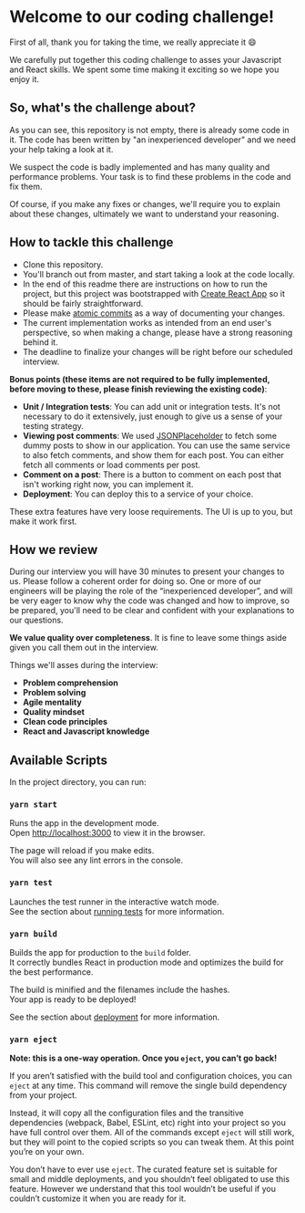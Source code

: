 # Welcome to our coding challenge!

First of all, thank you for taking the time, we really appreciate it :smile:

We carefully put together this coding challenge to asses your Javascript and React skills. We spent some time making it exciting so we hope you enjoy it.

## So, what's the challenge about?

As you can see, this repository is not empty, there is already some code in it. The code has been written by "an inexperienced developer" and we need your help taking a look at it.

We suspect the code is badly implemented and has many quality and performance problems. Your task is to find these problems in the code and fix them.

Of course, if you make any fixes or changes, we'll require you to explain about these changes, ultimately we want to understand your reasoning.

## How to tackle this challenge

* Clone this repository. 
* You'll branch out from master, and start taking a look at the code locally.
* In the end of this readme there are instructions on how to run the project, but this project was bootstrapped with [Create React App](https://github.com/facebook/create-react-app) so it should be fairly straightforward.
* Please make [atomic commits](https://www.codewithjason.com/atomic-commits-testing/#:~:text=%E2%80%9CAtomic%20commit%E2%80%9D%20is%20basically%20a,or%20two%20lines%20of%20code.) as a way of documenting your changes.
* The current implementation works as intended from an end user's perspective, so when making a change, please have a strong reasoning behind it.
* The deadline to finalize your changes will be right before our scheduled interview.

**Bonus points (these items are not required to be fully implemented, before moving to these, please finish reviewing the existing code)**:

* **Unit / Integration tests**:
You can add unit or integration tests. It's not necessary to do it extensively, just enough to give us a sense of your testing strategy.
* **Viewing post comments**:
We used [JSONPlaceholder](https://jsonplaceholder.typicode.com/) to fetch some dummy posts to show in our application. You can use the same service to also fetch comments, and show them for each post. You can either fetch all comments or load comments per post.
* **Comment on a post**:
There is a button to comment on each post that isn't working right now, you can implement it.
* **Deployment**:
You can deploy this to a service of your choice.

These extra features have very loose requirements. The UI is up to you, but make it work first.

## How we review

During our interview you will have 30 minutes to present your changes to us. Please follow a coherent order for doing so. One or more of our engineers will be playing the role of the “inexperienced developer”, and will be very eager to know why the code was changed and how to improve, so be prepared, you'll need to be clear and confident with your explanations to our questions.

**We value quality over completeness**. It is fine to leave some things aside given you call them out in the interview.

Things we'll asses during the interview:

* **Problem comprehension**
* **Problem solving**
* **Agile mentality**
* **Quality mindset**
* **Clean code principles**
* **React and Javascript knowledge**

## Available Scripts

In the project directory, you can run:

### `yarn start`

Runs the app in the development mode.<br />
Open [http://localhost:3000](http://localhost:3000) to view it in the browser.

The page will reload if you make edits.<br />
You will also see any lint errors in the console.

### `yarn test`

Launches the test runner in the interactive watch mode.<br />
See the section about [running tests](https://facebook.github.io/create-react-app/docs/running-tests) for more information.

### `yarn build`

Builds the app for production to the `build` folder.<br />
It correctly bundles React in production mode and optimizes the build for the best performance.

The build is minified and the filenames include the hashes.<br />
Your app is ready to be deployed!

See the section about [deployment](https://facebook.github.io/create-react-app/docs/deployment) for more information.

### `yarn eject`

**Note: this is a one-way operation. Once you `eject`, you can’t go back!**

If you aren’t satisfied with the build tool and configuration choices, you can `eject` at any time. This command will remove the single build dependency from your project.

Instead, it will copy all the configuration files and the transitive dependencies (webpack, Babel, ESLint, etc) right into your project so you have full control over them. All of the commands except `eject` will still work, but they will point to the copied scripts so you can tweak them. At this point you’re on your own.

You don’t have to ever use `eject`. The curated feature set is suitable for small and middle deployments, and you shouldn’t feel obligated to use this feature. However we understand that this tool wouldn’t be useful if you couldn’t customize it when you are ready for it.

